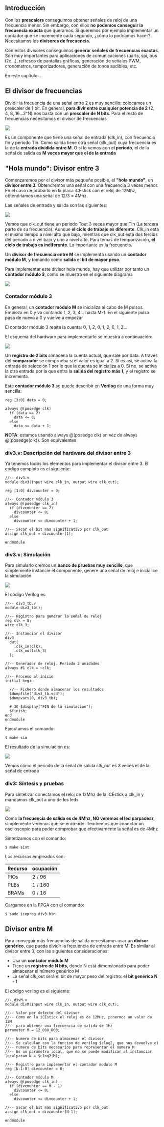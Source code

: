 ## Introducción

Con los **prescalers** conseguimos obtener señales de reloj de una frecuencia menor. Sin embargo, con ellos **no podemos conseguir la frecuencia exacta** que queramos. Si queremos por ejemplo implementar un contador que se incremente cada segundo, ¿cómo lo podríamos hacer?. Necesitamos los **divisores de frecuencia**.

Con estos divisores conseguimos **generar señales de frecuencias exactas**. Son muy importantes para aplicaciones de comunicaciones (uarts, spi, bus i2c...), refresco de pantallas gráficas, generación de señales PWM, cronómetros, temporizadores, generación de tonos audibles, etc.

En este capítulo ....

## El divisor de frecuencias

Dividir la frecuencia de una señal entre 2 es muy sencillo: colocamos un prescaler de 1 bit. En general, **para divir entre cualquier potencia de 2** (2, 4, 8, 16...2^N) nos basta con un **prescaler de N bits**. Para el resto de frecuencias necesitamos el divisor de frecuencias

![](https://github.com/Obijuan/open-fpga-verilog-tutorial/raw/master/tutorial/T15-divisor/images/divisor-1.png)

Es un componente que tiene una señal de entrada (clk_in), con frecuencia fin y periodo Tin. Como salida tiene otra señal (clk_out) cuya frecuencia es la de la **entrada dividida entre M**. O si lo vemos con el **periodo**, el de la señal de salida es **M veces mayor que el de la entrada**

## "Hola mundo": Divisor entre 3

 Comenzaremos por el divisor más pequeño posible, el **"hola mundo"**, un **divisor entre 3**. Obtendremos una señal con una frecuencia 3 veces menor. En el caso de probarlo en la placa iCEstick con el reloj de 12Mhz, obtendríamos una señal de 12/3 = 4Mhz. 

Las señales de entrada y salida son las siguientes:

![](https://github.com/Obijuan/open-fpga-verilog-tutorial/raw/master/tutorial/T15-divisor/images/divisor-2.png)

Vemos que clk_out tiene un periodo Tout 3 veces mayor que Tin (La tercera parte de su frecuencia). Aunque **el ciclo de trabajo es diferente**. Clk_in está el mismo tiempo a nivel alto que bajo, mientras que clk_out está dos tercios del periodo a nivel bajo y uno a nivel alto. Para temas de temporización, **el ciclo de trabajo es indiferente**. Lo importante es la frecuencia.

Un **divisor de frecuencia entre M** se implementa usando un **contador módulo M**, y tomando como **salida** el **bit de mayor peso**.

Para implementar este divisor hola mundo, hay que utilizar por tanto un **contador módulo 3**, como se muestra en el siguiente diagrama

![](https://github.com/Obijuan/open-fpga-verilog-tutorial/raw/master/tutorial/T15-divisor/images/divisor-3.png)

### Contador módulo 3

En general,  un **contador módulo M** se inicializa al cabo de M pulsos. Empieza en 0 y va contando 1, 2, 3, 4... hasta M-1. En el siguiente pulso pasa de nuevo a 0 y vuelve a empezar

El contador módulo 3 repite la cuenta: 0, 1, 2, 0, 1, 2, 0, 1, 2...

El esquema del hardware para implementarlo se muestra a continuación:

![](https://github.com/Obijuan/open-fpga-verilog-tutorial/raw/master/tutorial/T15-divisor/images/divisor-4.png)

Un **registro de 2 bits** almacena la cuenta actual, que sale por data. A través del **comparador** se comprueba si el valor es igual a 2. Si es así, se activa la entrada de selección 1 por lo que la cuenta se inicializa a 0. Si no, se activa la otra entrada por la que entra la **salida del registro más 1**, y el registro se incrementa.

Este **contador módulo 3** se puede describir en **Verilog** de una forma muy sencilla:

    reg [3:0] data = 0;
    
    always @(posedge clk)
      if (data == 2) 
        data <= 0;
      else 
        data <= data + 1;

**NOTA**: estamos usando always @(posedge clk) en vez de always @(posedge(clk)). Son equivalentes

### div3.v: Descripción del hardware del divisor entre 3

Ya tenemos todos los elementos para implementar el divisor entre 3. El código completo es el siguiente:

    //-- div3.v
    module div3(input wire clk_in, output wire clk_out);
    
    reg [1:0] divcounter = 0;
    
    //-- Contador módulo 3
    always @(posedge clk_in)
      if (divcounter == 2) 
        divcounter <= 0;
      else 
        divcounter <= divcounter + 1;
    
    //-- Sacar el bit mas significativo por clk_out
    assign clk_out = divcounter[1];
    
    endmodule

### div3.v: Simulación

Para simularlo cremos un **banco de pruebas muy sencillo**, que simplemente instancie el componente, genere una señal de reloj e inicialice la simulación

![](https://github.com/Obijuan/open-fpga-verilog-tutorial/raw/master/tutorial/T15-divisor/images/div3_tb.png)

El código Verilog es:

    //-- div3_tb.v
    module div3_tb();
    
    //-- Registro para generar la señal de reloj
    reg clk = 0;
    wire clk_3;
    
    //-- Instanciar el divisor
    div3
      dut(
        .clk_in(clk),
        .clk_out(clk_3)
      );
    
    //-- Generador de reloj. Periodo 2 unidades
    always #1 clk = ~clk;
    
    //-- Proceso al inicio
    initial begin
    
      //-- Fichero donde almacenar los resultados
      $dumpfile("div3_tb.vcd");
      $dumpvars(0, div3_tb);
    
      # 30 $display("FIN de la simulacion");
      $finish;
    end
    endmodule

Ejecutamos el comando:

    $ make sim

El resultado de la simulación es:

![](https://github.com/Obijuan/open-fpga-verilog-tutorial/raw/master/tutorial/T15-divisor/images/div3_sim.png)

Vemos cómo el periodo de la señal de salida clk_out es 3 veces el de la señal de entrada

### div3: Síntesis y pruebas

Para sintetizar conectamos el reloj de 12Mhz de la iCEstick a clk_in y mandamos clk_out a uno de los leds

![](https://github.com/Obijuan/open-fpga-verilog-tutorial/raw/master/tutorial/T15-divisor/images/div3-sintesis.png)

Como **la frecuencia de salida es de 4Mhz, NO veremos el led parpadear**, simplemente veremos que se enciende. Tendremos que conectar un osciloscopio para poder comprobar que efectivamente la señal es de 4Mhz

Sintetizamos con el comando:

    $ make sint

Los recursos empleados son:

| Recurso  | ocupación
|----------|-----------
|PIOs      | 2 / 96
|PLBs      | 1 / 160
|BRAMs     | 0 / 16

Cargamos en la FPGA con el comando:

    $ sudo iceprog div3.bin

## Divisor entre M

Para conseguir más frecuencias de salida necesitamos usar un **divisor genérico**, que pueda dividir la frecuencia de entrada entre M. Es similar al divisor entre 3, con las siguientes consideraciones:

* Usa un **contador módulo M**
* Tiene un  **registro de N bits**, donde N está dimensionado para poder almacenar el número genérico M
* La señal clk_out será el bit de mayor peso del registro: el **bit genérico N - 1**

El código verilog es el siguiente:

    //- divM.v
    module divM(input wire clk_in, output wire clk_out);
    
    //-- Valor por defecto del divisor
    //-- Como en la iCEstick el reloj es de 12MHz, ponermos un valor de 12M
    //-- para obtener una frecuencia de salida de 1Hz
    parameter M = 12_000_000;
    
    //-- Numero de bits para almacenar el divisor
    //-- Se calculan con la funcion de verilog $clog2, que nos devuelve el 
    //-- numero de bits necesarios para representar el numero M
    //-- Es un parametro local, que no se puede modificar al instanciar
    localparam N = $clog2(M);
    
    //-- Registro para implementar el contador modulo M
    reg [N-1:0] divcounter = 0;
    
    //-- Contador módulo M
    always @(posedge clk_in)
      if (divcounter == M - 1) 
        divcounter <= 0;
      else 
        divcounter <= divcounter + 1;
    
    //-- Sacar el bit mas significativo por clk_out
    assign clk_out = divcounter[N-1];
    
    endmodule


